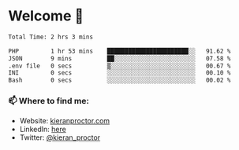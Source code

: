 # Welcome 🦘

<!--START_SECTION:waka-->

```txt
Total Time: 2 hrs 3 mins

PHP         1 hr 53 mins    ███████████████████████░░   91.62 %
JSON        9 mins          ██░░░░░░░░░░░░░░░░░░░░░░░   07.58 %
.env file   0 secs          ▒░░░░░░░░░░░░░░░░░░░░░░░░   00.67 %
INI         0 secs          ░░░░░░░░░░░░░░░░░░░░░░░░░   00.10 %
Bash        0 secs          ░░░░░░░░░░░░░░░░░░░░░░░░░   00.02 %
```

<!--END_SECTION:waka-->

### 📫 Where to find me:

-   Website: [kieranproctor.com](https://kieranproctor.com/)
-   LinkedIn: [here](https://www.linkedin.com/in/kieran-proctor-086b5a159/)
-   Twitter: [@kieran_proctor](https://twitter.com/kieran_proctor)
